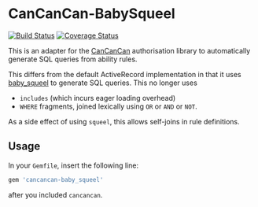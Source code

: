 # CanCanCan-BabySqueel
[![Build Status](https://travis-ci.org/Coursemology/cancancan-baby_squeel.svg?branch=master)](https://travis-ci.org/Coursemology/cancancan-baby_squeel)
[![Coverage Status](https://coveralls.io/repos/github/Coursemology/cancancan-baby_squeel/badge.svg?branch=master)](https://coveralls.io/github/Coursemology/cancancan-baby_squeel?branch=master)

This is an adapter for the [CanCanCan](https://github.com/CanCanCommunity/cancancan) authorisation
library to automatically generate SQL queries from ability rules.

This differs from the default ActiveRecord implementation in that it uses
[baby_squeel](https://github.com/rzane/baby_squeel) to generate SQL queries. This no longer
uses
 - `includes` (which incurs eager loading overhead)
 - `WHERE` fragments, joined lexically using `OR` or `AND` or `NOT`.

As a side effect of using `squeel`, this allows self-joins in rule definitions.

## Usage

In your `Gemfile`, insert the following line:

```ruby
gem 'cancancan-baby_squeel'
```

after you included `cancancan`.
